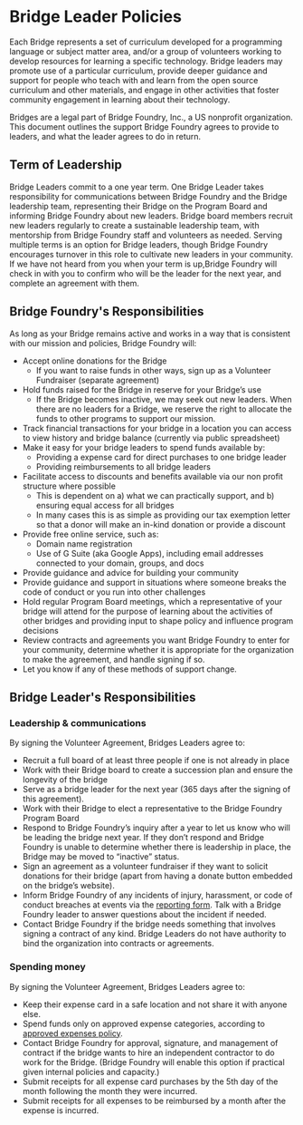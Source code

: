 # Bridge Leader Policies

Each Bridge represents a set of curriculum developed for a programming language or subject matter area, and/or a group of volunteers working to develop resources for learning a specific technology. Bridge leaders may promote use of a particular curriculum, provide deeper guidance and support for people who teach with and learn from the open source curriculum and other materials, and engage in other activities that foster community engagement in learning about their technology.

Bridges are a legal part of Bridge Foundry, Inc., a US nonprofit organization. This document outlines the support Bridge Foundry agrees to provide to leaders, and what the leader agrees to do in return.

## Term of Leadership
Bridge Leaders commit to a one year term. One Bridge Leader takes responsibility for communications between Bridge Foundry and the Bridge leadership team, representing their Bridge on the Program Board and informing Bridge Foundry about new leaders. Bridge board members recruit new leaders regularly to create a sustainable leadership team, with mentorship from Bridge Foundry staff and volunteers as needed. Serving multiple terms is an option for Bridge leaders, though Bridge Foundry encourages turnover in this role to cultivate new leaders in your community. If we have not heard from you when your term is up,Bridge Foundry will check in with you to confirm who will be the leader for the next year, and complete an agreement with them.  

## Bridge Foundry's Responsibilities
As long as your Bridge remains active and works in a way that is consistent with our mission and policies, Bridge Foundry will:

* Accept online donations for the Bridge
    * If you want to raise funds in other ways, sign up as a Volunteer Fundraiser (separate agreement)
* Hold funds raised for the Bridge in reserve for your Bridge’s use
    * If the Bridge becomes inactive, we may seek out new leaders. When there are no leaders for a Bridge, we reserve the right to allocate the funds to other programs to support our mission.
* Track financial transactions for your bridge in a location you can access to view history and bridge balance (currently via public spreadsheet)
* Make it easy for your bridge leaders to spend funds available by:
    * Providing a expense card for direct purchases to one bridge leader
    * Providing reimbursements to all bridge leaders
* Facilitate access to discounts and benefits available via our non profit structure where possible
    * This is dependent on a) what we can practically support, and b) ensuring equal access for all bridges
    * In many cases this is as simple as providing our tax exemption letter so that a donor will make an in-kind donation or provide a discount
* Provide free online service, such as:
    * Domain name registration 
    * Use of G Suite (aka Google Apps), including email addresses connected to your domain, groups, and docs
* Provide guidance and advice for building your community
* Provide guidance and support in situations where someone breaks the code of conduct or you run into other challenges
* Hold regular Program Board meetings, which a representative of your bridge will attend for the purpose of learning about the activities of other bridges and providing input to shape policy and influence program decisions
* Review contracts and agreements you want Bridge Foundry to enter for your community, determine whether it is appropriate for the organization to make the agreement, and handle signing if so.
* Let you know if any of these methods of support change.

## Bridge Leader's Responsibilities
### Leadership & communications
By signing the Volunteer Agreement, Bridges Leaders agree to:

* Recruit a full board of at least three people if one is not already in place
* Work with their Bridge board to create a succession plan and ensure the longevity of the bridge
* Serve as a bridge leader for the next year (365 days after the signing of this agreement).
* Work with their Bridge to elect a representative to the Bridge Foundry Program Board
* Respond to Bridge Foundry’s inquiry after a year to let us know who will be leading the bridge next year. If they don’t respond and Bridge Foundry is unable to determine whether there is leadership in place, the Bridge may be moved to “inactive” status.
* Sign an agreement as a volunteer fundraiser if they want to solicit donations for their bridge (apart from having a donate button embedded on the bridge’s website).
* Inform Bridge Foundry of any incidents of injury, harassment, or code of conduct breaches at events via the [reporting form](https://docs.google.com/forms/d/e/1FAIpQLSfR8h4-BteTIpcKE9hULG43jet9rrBEMXh7ILoSLH_Ky2PXHg/viewform?usp=sf_link). Talk with a Bridge Foundry leader to answer questions about the incident if needed.
* Contact Bridge Foundry if the bridge needs something that involves signing a contract of any kind. Bridge Leaders do not have authority to bind the organization into contracts or agreements. 

### Spending money
By signing the Volunteer Agreement, Bridges Leaders agree to:

* Keep their expense card in a safe location and not share it with anyone else.
* Spend funds only on approved expense categories, according to [approved expenses policy](https://rebrand.ly/bf-approved-expenses-policy).
* Contact Bridge Foundry for approval, signature, and management of contract if the bridge wants to hire an independent contractor to do work for the Bridge. (Bridge Foundry will enable this option if practical given internal policies and capacity.)
* Submit receipts for all expense card purchases by the 5th day of the month following the month they were incurred.
* Submit receipts for all expenses to be reimbursed by a month after the expense is incurred.
